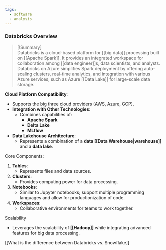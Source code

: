 ```yaml
---
tags:
  - software
  - analysis
---
```

### **Databricks Overview**

>[!Summary]  
Databricks is a cloud-based platform for [[big data]] processing built on [[Apache Spark]]. It provides an integrated workspace for collaboration among [[data engineer]]s, data scientists, and analysts. Databricks on Azure simplifies Spark deployment by offering auto-scaling clusters, real-time analytics, and integration with various Azure services, such as Azure [[Data Lake]] for large-scale data storage.


**Cloud Platform Compatibility**: 
  - Supports the big three cloud providers (AWS, Azure, GCP).
- **Integration with Other Technologies**: 
  - Combines capabilities of:
    - **Apache Spark**
    - **Delta Lake**
    - **MLflow**
- **Data Lakehouse Architecture**:
  - Represents a combination of a **data [[Data Warehouse|warehouse]]** and a **data lake**.

Core Components:
1. **Tables**: 
   - Represents files and data sources.
2. **Clusters**: 
   - Provides computing power for data processing.
3. **Notebooks**: 
   - Similar to Jupyter notebooks; support multiple programming languages and allow for productionization of code.
4. **Workspaces**: 
   - Collaborative environments for teams to work together.

Scalability
- Leverages the scalability of **[[Hadoop]]** while integrating advanced features for big data processing.

[[What is the difference between Databricks vs. Snowflake]]